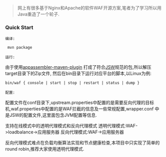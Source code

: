 > 网上有很多基于Nginx和Apache的软件WAF开源方案,笔者为了学习所以用Java重造了一个轮子.

### Quick Start

`编译:`

```
 mvn package 
```

`运行:`

由于使用[appassembler-maven-plugin](http://www.mojohaus.org/appassembler/appassembler-maven-plugin/usage-jsw.html)
打成了符合[JSW](https://wrapper.tanukisoftware.com/doc/english/download.jsp)规范的包,所以解压target目录下的Zip文件,
然后在bin目录下运行对应平台的脚本,以Linux为例:
```
bin/waf { console | start | stop | restart | status | dump }
```

`配置:`

配置文件在conf目录下,upstream.properties中配置的是需要反向代理的目标机,waf.properties中配置的是WAF拦截的信息及一些常规配置,wrapper.conf
中是JSW的配置文件,这里面包含JVM配置等信息.


支持在线模式中的透明代理模式和反向代理模式 透明代理模式:WAF->loadbalance->应用服务器 反向代理模式:WAF->应用服务器

反向代理模式难点在负载均衡算法实现和节点健康检查,本项目中只实现了简单的round robin,推荐大家使用透明代理模式.